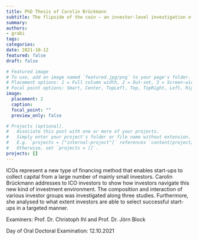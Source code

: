 ```yaml
---
title: PhD Thesis of Carolin Brückmann
subtitle: The flipside of the coin – an investor-level investigation of blockchain-based fundraising (Initial Coin Offerings)
summary:
authors:
- grabi
tags:
categories:
date: 2021-10-12
featured: false
draft: false

# Featured image
# To use, add an image named `featured.jpg/png` to your page's folder.
# Placement options: 1 = Full column width, 2 = Out-set, 3 = Screen-width
# Focal point options: Smart, Center, TopLeft, Top, TopRight, Left, Right, BottomLeft, Bottom, BottomRight
image:
  placement: 2
  caption:
  focal_point: ""
  preview_only: false

# Projects (optional).
#   Associate this post with one or more of your projects.
#   Simply enter your project's folder or file name without extension.
#   E.g. `projects = ["internal-project"]` references `content/project/deep-learning/index.md`.
#   Otherwise, set `projects = []`.
projects: []
---
```


ICOs represent a new type of financing method that enables start-ups to collect capital from a large number of mainly small investors. Carolin Brückmann addresses to ICO investors to show how investors navigate this new kind of investment environment. The composition and interaction of various investor groups was investigated along three studies. Furthermore, she analysed to what extent investors are able to select successful start-ups in a targeted manner.


Examiners:  Prof. Dr. Christoph Ihl and Prof. Dr. Jörn Block
  
Day of Oral Doctoral Examination: 12.10.2021

